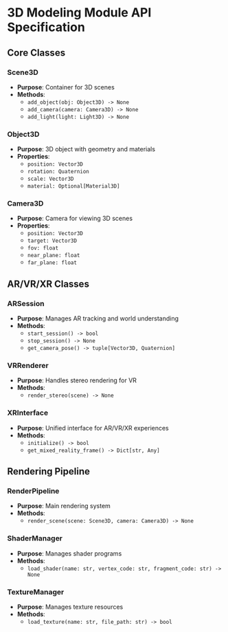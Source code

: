 # 3D Modeling Module API Specification

## Core Classes

### Scene3D
- **Purpose**: Container for 3D scenes
- **Methods**:
  - `add_object(obj: Object3D) -> None`
  - `add_camera(camera: Camera3D) -> None`
  - `add_light(light: Light3D) -> None`

### Object3D
- **Purpose**: 3D object with geometry and materials
- **Properties**:
  - `position: Vector3D`
  - `rotation: Quaternion`
  - `scale: Vector3D`
  - `material: Optional[Material3D]`

### Camera3D
- **Purpose**: Camera for viewing 3D scenes
- **Properties**:
  - `position: Vector3D`
  - `target: Vector3D`
  - `fov: float`
  - `near_plane: float`
  - `far_plane: float`

## AR/VR/XR Classes

### ARSession
- **Purpose**: Manages AR tracking and world understanding
- **Methods**:
  - `start_session() -> bool`
  - `stop_session() -> None`
  - `get_camera_pose() -> tuple[Vector3D, Quaternion]`

### VRRenderer
- **Purpose**: Handles stereo rendering for VR
- **Methods**:
  - `render_stereo(scene) -> None`

### XRInterface
- **Purpose**: Unified interface for AR/VR/XR experiences
- **Methods**:
  - `initialize() -> bool`
  - `get_mixed_reality_frame() -> Dict[str, Any]`

## Rendering Pipeline

### RenderPipeline
- **Purpose**: Main rendering system
- **Methods**:
  - `render_scene(scene: Scene3D, camera: Camera3D) -> None`

### ShaderManager
- **Purpose**: Manages shader programs
- **Methods**:
  - `load_shader(name: str, vertex_code: str, fragment_code: str) -> None`

### TextureManager
- **Purpose**: Manages texture resources
- **Methods**:
  - `load_texture(name: str, file_path: str) -> bool`
